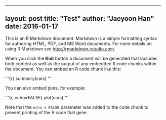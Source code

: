  ---
 layout: post
 title: "Test"
 author: "Jaeyoon Han"
 date: 2016-01-17
 ---

 This is an R Markdown document. Markdown is a simple formatting syntax for authoring HTML, PDF, and MS Word documents. For more details on using R Markdown see <http://rmarkdown.rstudio.com>.

 When you click the **Knit** button a document will be generated that includes both content as well as the output of any embedded R code chunks within the document. You can embed an R code chunk like this:

 '''{r}
 summary(cars)
 '''

 You can also embed plots, for example:

 '''{r, echo=FALSE}
 plot(cars)
 '''

 Note that the `echo = FALSE` parameter was added to the code chunk to prevent printing of the R code that gene

